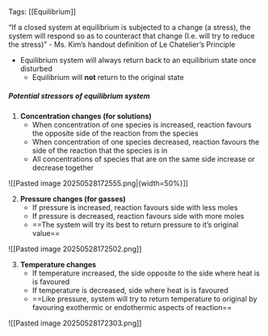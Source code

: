 Tags: [[Equilibrium]] 

“If a closed system at equilibrium is subjected to a change (a stress), the system will respond so as to counteract that change (I.e. will try to reduce the stress)” - Ms. Kim’s handout definition of Le Chatelier’s Principle

- Equilibrium system will always return back to an equilibrium state once disturbed
	- Equilibrium will **not** return to the original state

##### Potential stressors of equilibrium system

1. **Concentration changes (for solutions)**
	- When concentration of one species is increased, reaction favours the opposite side of the reaction from the species
	- When concentration of one species decreased, reaction favours the side of the reaction that the species is in
	-  All concentrations of species that are on the same side increase or decrease together

![[Pasted image 20250528172555.png|{width=50%}]]

2. **Pressure changes (for gasses)**
	- If pressure is increased, reaction favours side with less moles
	- If pressure is decreased, reaction favours side with more moles
	- ==The system will try its best to return pressure to it’s original value==

![[Pasted image 20250528172502.png]]

3. **Temperature changes**
	- If temperature increased, the side opposite to the side where heat is is favoured
	- If temperature is decreased, side where heat is is favoured
	- ==Like pressure, system will try to return temperature to original by favouring exothermic or endothermic aspects of reaction==

![[Pasted image 20250528172303.png]]
